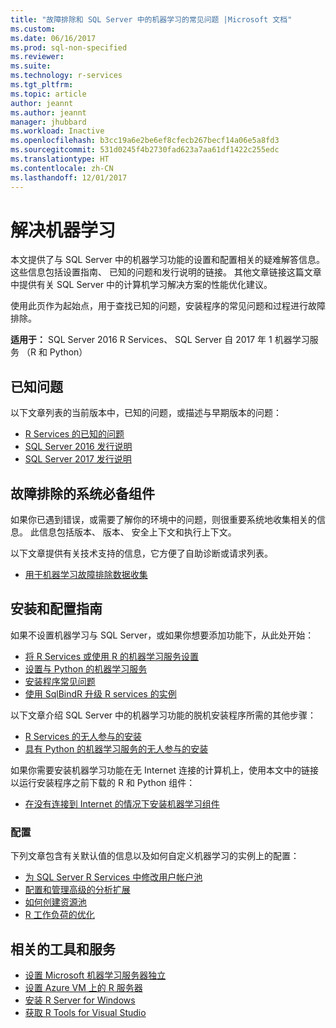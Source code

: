 ```yaml
---
title: "故障排除和 SQL Server 中的机器学习的常见问题 |Microsoft 文档"
ms.custom: 
ms.date: 06/16/2017
ms.prod: sql-non-specified
ms.reviewer: 
ms.suite: 
ms.technology: r-services
ms.tgt_pltfrm: 
ms.topic: article
author: jeannt
ms.author: jeannt
manager: jhubbard
ms.workload: Inactive
ms.openlocfilehash: b3cc19a6e2be6ef8cfecb267becf14a06e5a8fd3
ms.sourcegitcommit: 531d0245f4b2730fad623a7aa61df1422c255edc
ms.translationtype: HT
ms.contentlocale: zh-CN
ms.lasthandoff: 12/01/2017
---
```

# <a name="troubleshoot-machine-learning"></a>解决机器学习

本文提供了与 SQL Server 中的机器学习功能的设置和配置相关的疑难解答信息。 这些信息包括设置指南、 已知的问题和发行说明的链接。 其他文章链接这篇文章中提供有关 SQL Server 中的计算机学习解决方案的性能优化建议。

使用此页作为起始点，用于查找已知的问题，安装程序的常见问题和过程进行故障排除。

**适用于：** SQL Server 2016 R Services、 SQL Server 自 2017 年 1 机器学习服务 （R 和 Python）

## <a name="known-issues"></a>已知问题

以下文章列表的当前版本中，已知的问题，或描述与早期版本的问题：

+ [R Services 的已知的问题](../advanced-analytics/known-issues-for-sql-server-machine-learning-services.md)
+ [SQL Server 2016 发行说明](../sql-server/sql-server-2016-release-notes.md)
+ [SQL Server 2017 发行说明](../sql-server/sql-server-2017-release-notes.md)

## <a name="troubleshooting-prerequisites"></a>故障排除的系统必备组件

如果你已遇到错误，或需要了解你的环境中的问题，则很重要系统地收集相关的信息。 此信息包括版本、 版本、 安全上下文和执行上下文。

以下文章提供有关技术支持的信息，它方便了自助诊断或请求列表。

+ [用于机器学习故障排除数据收集](data-collection-ml-troubleshooting-process.md)

## <a name="setup-and-configuration-guides"></a>安装和配置指南

如果不设置机器学习与 SQL Server，或如果你想要添加功能下，从此处开始：

+ [将 R Services 或使用 R 的机器学习服务设置](../advanced-analytics/r/set-up-sql-server-r-services-in-database.md)
+ [设置与 Python 的机器学习服务](../advanced-analytics/python/setup-python-machine-learning-services.md)
+ [安装程序常见问题](../advanced-analytics/r/upgrade-and-installation-faq-sql-server-r-services.md)
+ [使用 SqlBindR 升级 R services 的实例](../advanced-analytics/r/use-sqlbindr-exe-to-upgrade-an-instance-of-sql-server.md)

以下文章介绍 SQL Server 中的机器学习功能的脱机安装程序所需的其他步骤：

+ [R Services 的无人参与的安装](../advanced-analytics/r/unattended-installs-of-sql-server-r-services.md) 
+ [具有 Python 的机器学习服务的无人参与的安装](../advanced-analytics/python/unattended-installs-of-sql-server-python-services.md)

如果你需要安装机器学习功能在无 Internet 连接的计算机上，使用本文中的链接以运行安装程序之前下载的 R 和 Python 组件：

+ [在没有连接到 Internet 的情况下安装机器学习组件](../advanced-analytics/r/installing-ml-components-without-internet-access.md)

### <a name="configuration"></a>配置

下列文章包含有关默认值的信息以及如何自定义机器学习的实例上的配置：

+ [为 SQL Server R Services 中修改用户帐户池](../advanced-analytics/r/modify-the-user-account-pool-for-sql-server-r-services.md)  
+ [配置和管理高级的分析扩展](../advanced-analytics/r/configure-and-manage-advanced-analytics-extensions.md)  
+ [如何创建资源池](r/how-to-create-a-resource-pool-for-r.md)
+ [R 工作负荷的优化](r/operationalizing-your-r-code.md)

## <a name="related-tools-and-services"></a>相关的工具和服务

+ [设置 Microsoft 机器学习服务器独立](../advanced-analytics/r/create-a-standalone-r-server.md)
+ [设置 Azure VM 上的 R 服务器](../advanced-analytics/r/provision-the-r-server-only-sql-server-2016-enterprise-vm-on-azure.md)
+ [安装 R Server for Windows](https://msdn.microsoft.com/microsoft-r/rserver-install-windows)
+ [获取 R Tools for Visual Studio](https://www.visualstudio.com/vs/rtvs/)
